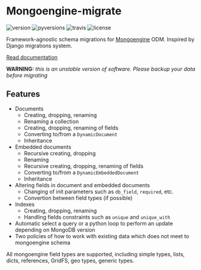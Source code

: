 # Mongoengine-migrate

![version](https://img.shields.io/pypi/v/mongoengine-migrate)
![pyversions](https://img.shields.io/pypi/pyversions/mongoengine-migrate)
![travis](https://img.shields.io/travis/com/bdragon300/mongoengine-migrate/master)
![license](https://img.shields.io/github/license/bdragon300/mongoengine-migrate)

Framework-agnostic schema migrations for [Mongoengine](http://mongoengine.org/) ODM. 
Inspired by Django migrations system.

[Read documentation](https://bdragon300.github.io/mongoengine-migrate/)

**WARNING:** *this is an unstable version of software. Please backup your data before migrating*

## Features

* Documents
  * Creating, dropping, renaming
  * Renaming a collection
  * Creating, dropping, renaming of fields
  * Converting to/from a `DynamicDocument`
  * Inheritance
* Embedded documents
  * Recursive creating, dropping
  * Renaming
  * Recursive creating, dropping, renaming of fields
  * Converting to/from a `DynamicEmbeddedDocument`
  * Inheritance
* Altering fields in document and embedded documents
  * Changing of init parameters such as `db_field`, `required`, etc.
  * Convertion between field types (if possible)
* Indexes
  * Creating, dropping, renaming
  * Handling fields constraints such as `unique` and `unique_with`
* Automatic select a query or a python loop to perform an update depending on MongoDB version
* Two policies of how to work with existing data which does not meet to mongoengine schema

All mongoengine field types are supported, including simple types, lists, dicts, references, 
GridFS, geo types, generic types.
